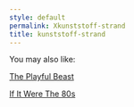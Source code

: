 ```yaml
---
style: default
permalink: Xkunststoff-strand
title: kunststoff-strand
---
```

You may also like:

[The Playful Beast](http://scp-wiki.net/the-playful-beast)

[If It Were The 80s](http://scp-wiki.net/if-it-were-the-80s)
